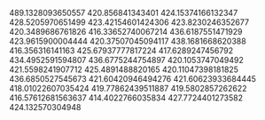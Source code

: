 489.1328093650557
420.856841343401
424.15374166132347
428.5205970651499
423.42154601424306
423.8230246352677
420.3489686761826
416.33652740067214
436.6187551471929
423.9615900004444
420.37507045094117
438.1681668620388
416.356316141163
425.67937777817224
417.6289247456792
434.4952591594807
436.6775244754897
420.1053747049492
421.5598241907712
425.4891488820165
420.11047398181825
436.6850527545673
421.60420946494276
421.60623933684445
418.01022607035424
419.77862439511887
419.5802857262622
416.57612681563637
414.4022766035834
427.7724401273582
424.132570304948